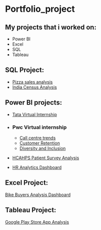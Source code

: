 # Portfolio_project
## My projects that i worked on:
+ Power BI
+ Excel
+ SQL
+ Tableau


## SQL Project:
+ [Pizza sales analysis](https://github.com/Ananya-Foujdar05/Pizza-sales-Analysis2/blob/main/README.md)
+ [India Census Analysis](https://github.com/Ananya-Foujdar05/SQL-project)
 
## Power BI projects:
+ [Tata Virtual Internship](https://github.com/Ananya-Foujdar05/Tata-Virtual-Internship-project)
+ ### Pwc Virtual internship
   - [Call centre trends](https://github.com/Ananya-Foujdar05/PWC-Call-Centre-trends-dashboard)
   - [Customer Retention](https://github.com/Ananya-Foujdar05/PWC-customers-retention-dashboard)
   - [Diversity and Inclusion](https://github.com/Ananya-Foujdar05/PWC-Diversity-and-inclusion)

+ [HCAHPS Patient Survey Analysis](https://github.com/Ananya-Foujdar05/HCAHPS-Patient-Survey-Analysis)
+ [HR Analytics Dashboard](https://github.com/Ananya-Foujdar05/HR-Employee-Analysis-Dashboard)
 
## Excel Project:
[Bike Buyers Analysis Dashboard](https://github.com/Ananya-Foujdar05/Bike-Buyers-dashboard)


## Tableau Project:
[Google Play Store App Analysis](https://github.com/Ananya-Foujdar05/Google-play-store-app-analysis)
